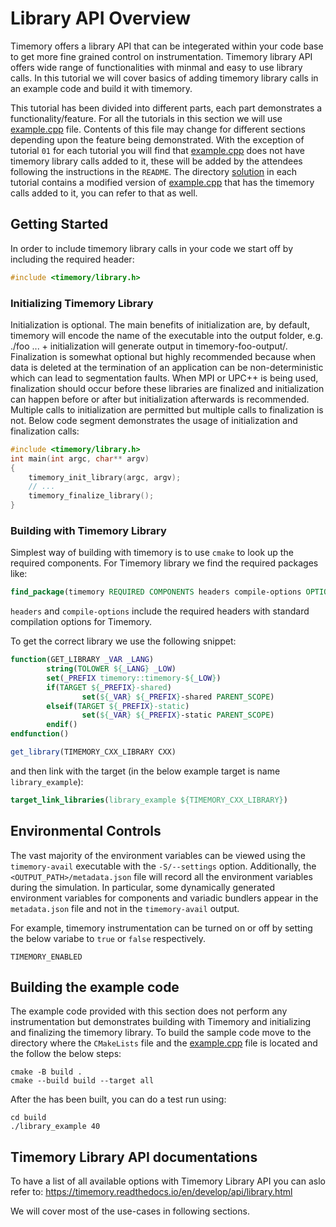 # Library API Overview

Timemory offers a library API that can be integerated within your code base to get more fine grained control on instrumentation. Timemory library API offers wide range of functionalities with minmal and easy to use library calls. In this tutorial we will cover basics of adding timemory library calls in an example code and build it with timemory.

This tutorial has been divided into different parts, each part demonstrates a functionality/feature. For all the tutorials in this section we will use [example.cpp](example.cpp) file. Contents of this file may change for different sections depending upon the feature being demonstrated. With the exception of tutorial `01` for each tutorial you will find that [example.cpp](example.cpp) does not have timemory library calls added to it, these will be added by the attendees following the instructions in the `README`. The directory [solution](solution) in each tutorial contains a modified version of [example.cpp](example.cpp) that has the timemory calls added to it, you can refer to that as well.

## Getting Started

In order to include timemory library calls in your code we start off by including the required header:

```cpp
#include <timemory/library.h>
```

### Initializing Timemory Library

Initialization is optional. The main benefits of initialization are, by default, timemory will encode the name of the executable into the output folder, e.g. ./foo ... + initialization will generate output in timemory-foo-output/. Finalization is somewhat optional but highly recommended because when data is deleted at the termination of an application can be non-deterministic which can lead to segmentation faults. When MPI or UPC++ is being used, finalization should occur before these libraries are finalized and initialization can happen before or after but initialization afterwards is recommended. Multiple calls to initialization are permitted but multiple calls to finalization is not. Below code segment demonstrates the usage of initialization and finalization calls:

```cpp
#include <timemory/library.h>
int main(int argc, char** argv)
{
    timemory_init_library(argc, argv);
    // ...
    timemory_finalize_library();
}
```

### Building with Timemory Library

Simplest way of building with timemory is to use `cmake` to look up the required components. For Timemory library we find the required packages like:

```cmake
find_package(timemory REQUIRED COMPONENTS headers compile-options OPTIONAL_COMPONENTS cxx)
```

`headers` and `compile-options` include the required headers with standard compilation options for Timemory.

To get the correct library we use the following snippet:

```cmake
function(GET_LIBRARY _VAR _LANG)
        string(TOLOWER ${_LANG} _LOW)
        set(_PREFIX timemory::timemory-${_LOW})
        if(TARGET ${_PREFIX}-shared)
                set(${_VAR} ${_PREFIX}-shared PARENT_SCOPE)
        elseif(TARGET ${_PREFIX}-static)
                set(${_VAR} ${_PREFIX}-static PARENT_SCOPE)
        endif()
endfunction()

get_library(TIMEMORY_CXX_LIBRARY CXX)
```

and then link with the target (in the below example target is name `library_example`):

```cmake
target_link_libraries(library_example ${TIMEMORY_CXX_LIBRARY})
```

## Environmental Controls

The vast majority of the environment variables can be viewed using the `timemory-avail` executable with the `-S/--settings` option. Additionally, the `<OUTPUT_PATH>/metadata.json` file will record all the environment variables during the simulation. In particular, some dynamically generated environment variables for components and variadic bundlers appear in the `metadata.json` file and not in the `timemory-avail` output.

For example, timemory instrumentation can be turned on or off by setting the below variabe to `true` or `false` respectively.

```console
TIMEMORY_ENABLED
```

## Building the example code

The example code provided with this section does not perform any instrumentation but demonstrates building with Timemory and initializing and finalizing the timemory library. To build the sample code move to the directory where the `CMakeLists` file and the [example.cpp](example.cpp) file is located and the follow the below steps:

```console
cmake -B build .
cmake --build build --target all
```

After the has been built, you can do a test run using:

```console
cd build
./library_example 40
```

## Timemory Library API documentations

To have a list of all available options with Timemory Library API you can aslo refer to: https://timemory.readthedocs.io/en/develop/api/library.html

We will cover most of the use-cases in following sections.

